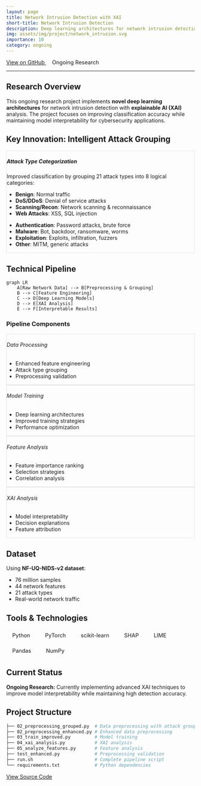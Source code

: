 ```yaml
---
layout: page
title: Network Intrusion Detection with XAI
short-title: Network Intrusion Detection
description: Deep learning architectures for network intrusion detection with explainable AI analysis.
img: assets/img/project/network_intrusion.svg
importance: 10
category: ongoing
---
```


<div class="row">
    <div class="col-sm mt-3 mt-md-0">
        <div class="text-center">
            <a href="https://github.com/ShakilMahmudShuvo/Network-Intrusion-Detection-Using-XAI" class="btn btn-sm btn-primary" target="_blank">
                <i class="fab fa-github"></i> View on GitHub
            </a>
            <span class="badge bg-warning ms-2">Ongoing Research</span>
        </div>
    </div>
</div>

---

## Research Overview

This ongoing research project implements **novel deep learning architectures** for network intrusion detection with **explainable AI (XAI)** analysis. The project focuses on improving classification accuracy while maintaining model interpretability for cybersecurity applications.

## Key Innovation: Intelligent Attack Grouping

<div class="row mt-3">
    <div class="col-md-12">
        <div class="card">
            <div class="card-body">
                <h5 class="card-title"><i class="fas fa-lightbulb text-warning"></i> Attack Type Categorization</h5>
                <p>Improved classification by grouping 21 attack types into 8 logical categories:</p>
                <div class="row">
                    <div class="col-md-6">
                        <ul>
                            <li><strong>Benign</strong>: Normal traffic</li>
                            <li><strong>DoS/DDoS</strong>: Denial of service attacks</li>
                            <li><strong>Scanning/Recon</strong>: Network scanning & reconnaissance</li>
                            <li><strong>Web Attacks</strong>: XSS, SQL injection</li>
                        </ul>
                    </div>
                    <div class="col-md-6">
                        <ul>
                            <li><strong>Authentication</strong>: Password attacks, brute force</li>
                            <li><strong>Malware</strong>: Bot, backdoor, ransomware, worms</li>
                            <li><strong>Exploitation</strong>: Exploits, infiltration, fuzzers</li>
                            <li><strong>Other</strong>: MITM, generic attacks</li>
                        </ul>
                    </div>
                </div>
            </div>
        </div>
    </div>
</div>

## Technical Pipeline

```mermaid
graph LR
    A[Raw Network Data] --> B[Preprocessing & Grouping]
    B --> C[Feature Engineering]
    C --> D[Deep Learning Models]
    D --> E[XAI Analysis]
    E --> F[Interpretable Results]
```

### Pipeline Components

<div class="row mt-3">
    <div class="col-md-6">
        <div class="card h-100">
            <div class="card-body">
                <h6 class="card-title"><i class="fas fa-cog text-primary"></i> Data Processing</h6>
                <ul class="small">
                    <li>Enhanced feature engineering</li>
                    <li>Attack type grouping</li>
                    <li>Preprocessing validation</li>
                </ul>
            </div>
        </div>
    </div>
    <div class="col-md-6">
        <div class="card h-100">
            <div class="card-body">
                <h6 class="card-title"><i class="fas fa-brain text-success"></i> Model Training</h6>
                <ul class="small">
                    <li>Deep learning architectures</li>
                    <li>Improved training strategies</li>
                    <li>Performance optimization</li>
                </ul>
            </div>
        </div>
    </div>
</div>

<div class="row mt-2">
    <div class="col-md-6">
        <div class="card h-100">
            <div class="card-body">
                <h6 class="card-title"><i class="fas fa-chart-line text-info"></i> Feature Analysis</h6>
                <ul class="small">
                    <li>Feature importance ranking</li>
                    <li>Selection strategies</li>
                    <li>Correlation analysis</li>
                </ul>
            </div>
        </div>
    </div>
    <div class="col-md-6">
        <div class="card h-100">
            <div class="card-body">
                <h6 class="card-title"><i class="fas fa-microscope text-warning"></i> XAI Analysis</h6>
                <ul class="small">
                    <li>Model interpretability</li>
                    <li>Decision explanations</li>
                    <li>Feature attribution</li>
                </ul>
            </div>
        </div>
    </div>
</div>

## Dataset

Using **NF-UQ-NIDS-v2 dataset**:
- 76 million samples
- 44 network features
- 21 attack types
- Real-world network traffic

## Tools & Technologies

<div class="technology-section">
    <span class="badge bg-primary">Python</span>
    <span class="badge bg-success">PyTorch</span>
    <span class="badge bg-info">scikit-learn</span>
    <span class="badge bg-warning">SHAP</span>
    <span class="badge bg-danger">LIME</span>
    <span class="badge bg-secondary">Pandas</span>
    <span class="badge bg-dark">NumPy</span>
</div>

## Current Status

<div class="alert alert-info mt-3">
    <i class="fas fa-info-circle"></i> <strong>Ongoing Research:</strong> Currently implementing advanced XAI techniques to improve model interpretability while maintaining high detection accuracy.
</div>

## Project Structure

```bash
├── 02_preprocessing_grouped.py  # Data preprocessing with attack grouping
├── 02_preprocessing_enhanced.py # Enhanced data preprocessing
├── 03_train_improved.py         # Model training
├── 04_xai_analysis.py           # XAI analysis
├── 05_analyze_features.py       # Feature analysis
├── test_enhanced.py             # Preprocessing validation
├── run.sh                       # Complete pipeline script
└── requirements.txt             # Python dependencies
```

<div class="text-center mt-5">
    <a href="https://github.com/ShakilMahmudShuvo/Network-Intrusion-Detection-Using-XAI" class="btn btn-primary" target="_blank">
        <i class="fab fa-github"></i> View Source Code
    </a>
</div>

<style>
.card {
    transition: transform 0.2s;
    border: 1px solid #dee2e6;
}
.card:hover {
    transform: translateY(-5px);
    box-shadow: 0 4px 8px rgba(0,0,0,0.1);
}
.technology-section {
    display: flex;
    flex-wrap: wrap;
    gap: 0.5rem;
    margin: 1rem 0;
}
.badge {
    font-size: 0.9rem;
    padding: 0.5rem 1rem;
}
</style> 